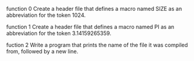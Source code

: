 function 0 Create a header file that defines a macro named SIZE as an abbreviation for the token 1024.

function 1 Create a header file that defines a macro named PI as an abbreviation for the token 3.14159265359.

fuction 2 Write a program that prints the name of the file it was compiled from, followed by a new line.